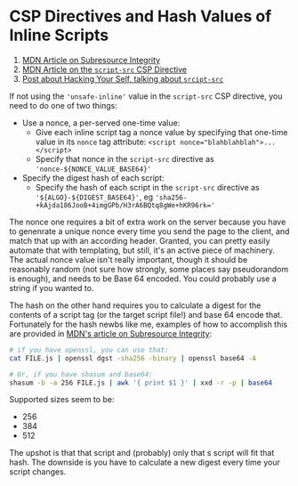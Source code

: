 CSP Directives and Hash Values of Inline Scripts
================================================

1. [MDN Article on Subresource Integrity][ss-1]
2. [MDN Article on the `script-src` CSP Directive][ss-2]
3. [Post about Hacking Your Self, talking about `srcipt-src`][ss-3]

[ss-1]: https://developer.mozilla.org/en-US/docs/Web/Security/Subresource_Integrity
[ss-2]: https://developer.mozilla.org/en-US/docs/Web/HTTP/Headers/Content-Security-Policy/script-src
[ss-3]: https://www.troyhunt.com/locking-down-your-website-scripts-with-csp-hashes-nonces-and-report-uri/

If not using the `'unsafe-inline'` value in the `script-src` CSP directive, you need to do one of two things:
- Use a nonce, a per-served one-time value:
    - Give each inline script tag a nonce value by specifying that one-time value in its `nonce` tag attribute: `<script nonce="blahblahblah">...</script>`
    - Specify that nonce in the `script-src` directive as `'nonce-${NONCE_VALUE_BASE64}'`
- Specify the digest hash of each script:
    - Specify the hash of each script in the `script-src` directive as `'${ALGO}-${DIGEST_BASE64}'`, eg `'sha256-+kAjda186JooB+4imgGPb/H3rA6BQtq8gWe+hKR96rk='`

The nonce one requires a bit of extra work on the server because you have to genenrate a unique nonce every time you send the page to the client, and match that up with an according header.  Granted, you can pretty easily automate that with templating, but still, it's an active piece of machinery.  The actual nonce value isn't really important, though it should be reasonably random (not sure how strongly, some places say pseudorandom is enough), and needs to be Base 64 encoded.  You could probably use a string if you wanted to.

The hash on the other hand requires you to calculate a digest for the contents of a script tag (or the target script file!) and base 64 encode that.  Fortunately for the hash newbs like me, examples of how to accomplish this are provided in [MDN's article on Subresource Integrity][ss-1]:

```sh
# if you have openssl, you can use that:
cat FILE.js | openssl dgst -sha256 -binary | openssl base64 -A

# Or, if you have shasum and base64:
shasum -b -a 256 FILE.js | awk '{ print $1 }' | xxd -r -p | base64
```

Supported sizes seem to be:
- 256
- 384
- 512

The upshot is that that script and (probably) only that s script will fit that hash.  The downside is you have to calculate a new digest every time your script changes.
